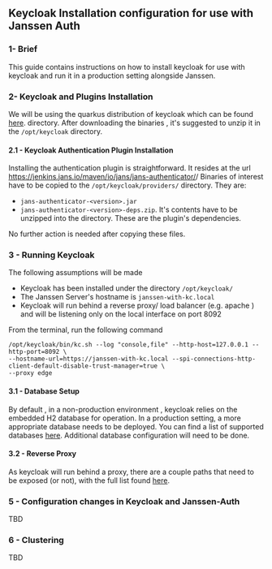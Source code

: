## Keycloak Installation configuration for use with Janssen Auth

### 1- Brief 

   This guide contains instructions on how to install keycloak for use with keycloak 
and run it in a production setting alongside Janssen.


### 2- Keycloak and Plugins Installation

  We will be using the quarkus distribution of keycloak which can be found 
[here](https://github.com/keycloak/keycloak/releases/download/22.0.3/keycloak-22.0.3.zip).
directory.
After downloading the binaries , it's suggested to unzip it in the `/opt/keycloak` directory.

#### 2.1 - Keycloak Authentication Plugin Installation

Installing the authentication plugin is straightforward.
It resides at the url
https://jenkins.jans.io/maven/io/jans/jans-authenticator/<version>/
Binaries of interest  have to be copied to the
`/opt/keycloak/providers/` directory. They are:
- `jans-authenticator-<version>.jar`
- `jans-authenticator-<version>-deps.zip`. It's contents have to 
be unzipped into the directory. These are the plugin's dependencies.

No further action is needed after copying these files.


### 3 - Running Keycloak

  The following assumptions will be made
- Keycloak has been installed under the directory `/opt/keycloak/`
- The Janssen Server's hostname is `janssen-with-kc.local`
- Keycloak will run behind a reverse proxy/ load balancer (e.g. apache )
  and will be listening only on the local interface on port 8092

From the terminal, run the following command 
```
/opt/keycloak/bin/kc.sh --log "console,file" --http-host=127.0.0.1 --http-port=8092 \
--hostname-url=https://janssen-with-kc.local --spi-connections-http-client-default-disable-trust-manager=true \
--proxy edge
```

#### 3.1 - Database Setup
  By default , in a non-production environment , keycloak relies on the embedded H2 database for operation.
In a production setting, a more appropriate database needs to be deployed. 
You can find a list of supported databases [here](https://www.keycloak.org/server/db).
Additional database configuration will need to be done.



#### 3.2 - Reverse Proxy 
As keycloak will run behind a proxy, there are a couple paths that need to be exposed (or not), with the full list
found [here](https://www.keycloak.org/server/reverseproxy).


### 5 - Configuration changes in Keycloak and Janssen-Auth
TBD

### 6 - Clustering 
TBD